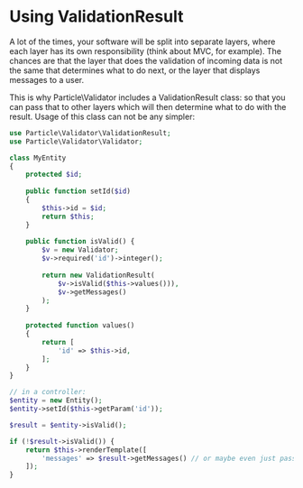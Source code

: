 # Using ValidationResult

A lot of the times, your software will be split into separate layers, where each layer has its own
responsibility (think about MVC, for example). The chances are that the layer that does the validation
of incoming data is not the same that determines what to do next, or the layer that displays messages
to a user.

This is why Particle\Validator includes a ValidationResult class: so that you can pass that to other
layers which will then determine what to do with the result. Usage of this class can not be any
simpler:

```php
use Particle\Validator\ValidationResult;
use Particle\Validator\Validator;

class MyEntity 
{
    protected $id;
    
    public function setId($id)
    {
        $this->id = $id;
        return $this;
    }
    
    public function isValid() {
        $v = new Validator;
        $v->required('id')->integer();
        
        return new ValidationResult(
            $v->isValid($this->values())),
            $v->getMessages()
        );
    }
    
    protected function values()
    {
        return [
            'id' => $this->id,
        ];
    }
}

// in a controller:
$entity = new Entity();
$entity->setId($this->getParam('id'));

$result = $entity->isValid();

if (!$result->isValid()) {
    return $this->renderTemplate([
        'messages' => $result->getMessages() // or maybe even just pass in $result.
    ]);
}
```
